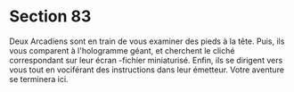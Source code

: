 # Section 83

Deux Arcadiens sont en train de vous examiner des pieds à la
tête. Puis, ils vous comparent à l'hologramme géant, et cherchent
le cliché correspondant sur leur écran -fichier miniaturisé. Enfin,
ils se dirigent vers vous tout en  vociférant des instructions dans
leur émetteur. Votre aventure se terminera ici.